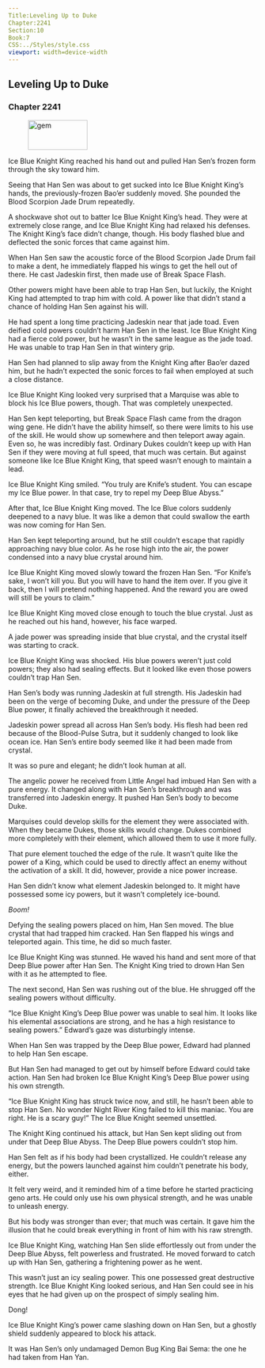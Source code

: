 ```yaml
---
Title:Leveling Up to Duke 
Chapter:2241 
Section:10 
Book:7 
CSS:../Styles/style.css 
viewport: width=device-width
---
```

  
## Leveling Up to Duke
### Chapter 2241
  
<figure>
	<img src="../Images/gem.gif" alt="gem" id="gem" width="120" height="60" />
</figure>
  

  
Ice Blue Knight King reached his hand out and pulled Han Sen’s frozen form through the sky toward him.

Seeing that Han Sen was about to get sucked into Ice Blue Knight King’s hands, the previously-frozen Bao’er suddenly moved. She pounded the Blood Scorpion Jade Drum repeatedly.

A shockwave shot out to batter Ice Blue Knight King’s head. They were at extremely close range, and Ice Blue Knight King had relaxed his defenses. The Knight King’s face didn’t change, though. His body flashed blue and deflected the sonic forces that came against him.

When Han Sen saw the acoustic force of the Blood Scorpion Jade Drum fail to make a dent, he immediately flapped his wings to get the hell out of there. He cast Jadeskin first, then made use of Break Space Flash.

Other powers might have been able to trap Han Sen, but luckily, the Knight King had attempted to trap him with cold. A power like that didn’t stand a chance of holding Han Sen against his will.

He had spent a long time practicing Jadeskin near that jade toad. Even deified cold powers couldn’t harm Han Sen in the least. Ice Blue Knight King had a fierce cold power, but he wasn’t in the same league as the jade toad. He was unable to trap Han Sen in that wintery grip.

Han Sen had planned to slip away from the Knight King after Bao’er dazed him, but he hadn’t expected the sonic forces to fail when employed at such a close distance.

Ice Blue Knight King looked very surprised that a Marquise was able to block his Ice Blue powers, though. That was completely unexpected.

Han Sen kept teleporting, but Break Space Flash came from the dragon wing gene. He didn’t have the ability himself, so there were limits to his use of the skill. He would show up somewhere and then teleport away again. Even so, he was incredibly fast. Ordinary Dukes couldn’t keep up with Han Sen if they were moving at full speed, that much was certain. But against someone like Ice Blue Knight King, that speed wasn’t enough to maintain a lead.

Ice Blue Knight King smiled. “You truly are Knife’s student. You can escape my Ice Blue power. In that case, try to repel my Deep Blue Abyss.”

After that, Ice Blue Knight King moved. The Ice Blue colors suddenly deepened to a navy blue. It was like a demon that could swallow the earth was now coming for Han Sen.

Han Sen kept teleporting around, but he still couldn’t escape that rapidly approaching navy blue color. As he rose high into the air, the power condensed into a navy blue crystal around him.

Ice Blue Knight King moved slowly toward the frozen Han Sen. “For Knife’s sake, I won’t kill you. But you will have to hand the item over. If you give it back, then I will pretend nothing happened. And the reward you are owed will still be yours to claim.”

Ice Blue Knight King moved close enough to touch the blue crystal. Just as he reached out his hand, however, his face warped.

A jade power was spreading inside that blue crystal, and the crystal itself was starting to crack.

Ice Blue Knight King was shocked. His blue powers weren’t just cold powers; they also had sealing effects. But it looked like even those powers couldn’t trap Han Sen.

Han Sen’s body was running Jadeskin at full strength. His Jadeskin had been on the verge of becoming Duke, and under the pressure of the Deep Blue power, it finally achieved the breakthrough it needed.

Jadeskin power spread all across Han Sen’s body. His flesh had been red because of the Blood-Pulse Sutra, but it suddenly changed to look like ocean ice. Han Sen’s entire body seemed like it had been made from crystal.

It was so pure and elegant; he didn’t look human at all.

The angelic power he received from Little Angel had imbued Han Sen with a pure energy. It changed along with Han Sen’s breakthrough and was transferred into Jadeskin energy. It pushed Han Sen’s body to become Duke.

Marquises could develop skills for the element they were associated with. When they became Dukes, those skills would change. Dukes combined more completely with their element, which allowed them to use it more fully.

That pure element touched the edge of the rule. It wasn’t quite like the power of a King, which could be used to directly affect an enemy without the activation of a skill. It did, however, provide a nice power increase.

Han Sen didn’t know what element Jadeskin belonged to. It might have possessed some icy powers, but it wasn’t completely ice-bound.

*Boom!*

Defying the sealing powers placed on him, Han Sen moved. The blue crystal that had trapped him cracked. Han Sen flapped his wings and teleported again. This time, he did so much faster.

Ice Blue Knight King was stunned. He waved his hand and sent more of that Deep Blue power after Han Sen. The Knight King tried to drown Han Sen with it as he attempted to flee.

The next second, Han Sen was rushing out of the blue. He shrugged off the sealing powers without difficulty.

“Ice Blue Knight King’s Deep Blue power was unable to seal him. It looks like his elemental associations are strong, and he has a high resistance to sealing powers.” Edward’s gaze was disturbingly intense.

When Han Sen was trapped by the Deep Blue power, Edward had planned to help Han Sen escape.

But Han Sen had managed to get out by himself before Edward could take action. Han Sen had broken Ice Blue Knight King’s Deep Blue power using his own strength.

“Ice Blue Knight King has struck twice now, and still, he hasn’t been able to stop Han Sen. No wonder Night River King failed to kill this maniac. You are right. He is a scary guy!” The Ice Blue Knight seemed unsettled.

The Knight King continued his attack, but Han Sen kept sliding out from under that Deep Blue Abyss. The Deep Blue powers couldn’t stop him.

Han Sen felt as if his body had been crystallized. He couldn’t release any energy, but the powers launched against him couldn’t penetrate his body, either.

It felt very weird, and it reminded him of a time before he started practicing geno arts. He could only use his own physical strength, and he was unable to unleash energy.

But his body was stronger than ever; that much was certain. It gave him the illusion that he could break everything in front of him with his raw strength.

Ice Blue Knight King, watching Han Sen slide effortlessly out from under the Deep Blue Abyss, felt powerless and frustrated. He moved forward to catch up with Han Sen, gathering a frightening power as he went.

This wasn’t just an icy sealing power. This one possessed great destructive strength. Ice Blue Knight King looked serious, and Han Sen could see in his eyes that he had given up on the prospect of simply sealing him.

Dong!

Ice Blue Knight King’s power came slashing down on Han Sen, but a ghostly shield suddenly appeared to block his attack.

It was Han Sen’s only undamaged Demon Bug King Bai Sema: the one he had taken from Han Yan.